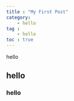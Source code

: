 ```yaml
---
title : "My First Post"
category:
    - hello
tag :
    - hello
toc : true
---
```


hello

## hello

### hello